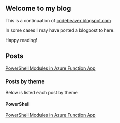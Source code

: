 ## Welcome to my blog

This is a continuation of [codebeaver.blogspot.com](https://codebeaver.blogspot.com)

In some cases I may have ported a blogpost to here.

Happy reading!

## Posts

[PowerShell Modules in Azure Function App](/_posts/2019-01-09-PowerShell-Modules-In-Azure-Function-App.md)

### Posts by theme

Below is listed each post by theme

#### PowerShell

[PowerShell Modules in Azure Function App](/_posts/2019-01-09-PowerShell-Modules-In-Azure-Function-App.md)